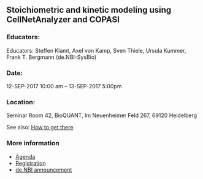 ## Stoichiometric and kinetic modeling using CellNetAnalyzer and COPASI

### Educators: 
Educators:
Steffen Klamt, Axel von Kamp, Sven Thiele, Ursula Kummer, Frank T. Bergmann (de.NBI-SysBio)

### Date:
12-SEP-2017 10:00 am – 13-SEP-2017 5:00pm

### Location:
Seminar Room 42, BioQUANT, Im Neuenheimer Feld 267, 69120 Heidelberg

See also: [How to get there](get_there.html)

### More information
* [Agenda](agenda.html)
* [Registration](https://goo.gl/forms/2qupekDxLJZEUpHR2)
* [de.NBI announcement](http://www.denbi.de/22-training-cat/training-courses/258-copasi-kurs)